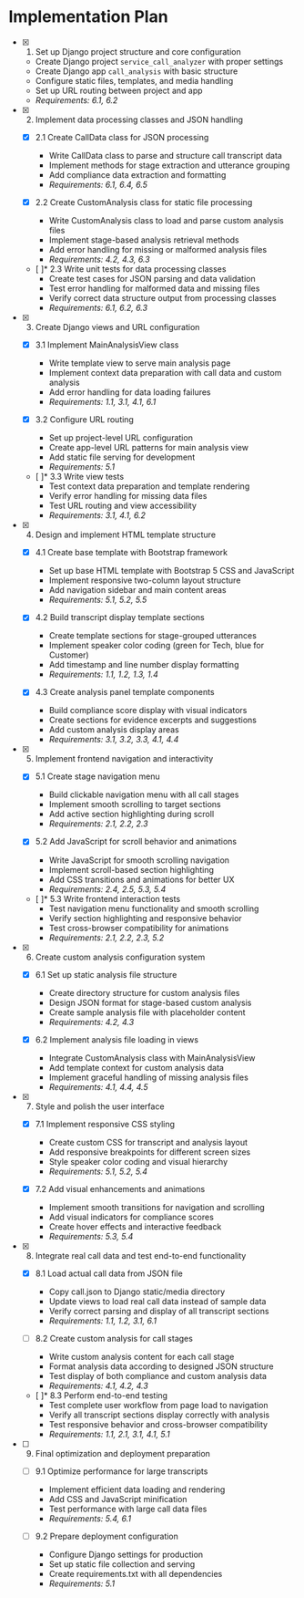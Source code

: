 # Implementation Plan

- [x] 1. Set up Django project structure and core configuration


  - Create Django project `service_call_analyzer` with proper settings
  - Create Django app `call_analysis` with basic structure
  - Configure static files, templates, and media handling
  - Set up URL routing between project and app
  - _Requirements: 6.1, 6.2_

- [x] 2. Implement data processing classes and JSON handling


  - [x] 2.1 Create CallData class for JSON processing


    - Write CallData class to parse and structure call transcript data
    - Implement methods for stage extraction and utterance grouping
    - Add compliance data extraction and formatting
    - _Requirements: 6.1, 6.4, 6.5_

  - [x] 2.2 Create CustomAnalysis class for static file processing

    - Write CustomAnalysis class to load and parse custom analysis files
    - Implement stage-based analysis retrieval methods
    - Add error handling for missing or malformed analysis files
    - _Requirements: 4.2, 4.3, 6.3_

  - [ ]* 2.3 Write unit tests for data processing classes
    - Create test cases for JSON parsing and data validation
    - Test error handling for malformed data and missing files
    - Verify correct data structure output from processing classes
    - _Requirements: 6.1, 6.2, 6.3_

- [x] 3. Create Django views and URL configuration


  - [x] 3.1 Implement MainAnalysisView class


    - Write template view to serve main analysis page
    - Implement context data preparation with call data and custom analysis
    - Add error handling for data loading failures
    - _Requirements: 1.1, 3.1, 4.1, 6.1_

  - [x] 3.2 Configure URL routing

    - Set up project-level URL configuration
    - Create app-level URL patterns for main analysis view
    - Add static file serving for development
    - _Requirements: 5.1_

  - [ ]* 3.3 Write view tests
    - Test context data preparation and template rendering
    - Verify error handling for missing data files
    - Test URL routing and view accessibility
    - _Requirements: 3.1, 4.1, 6.2_

- [x] 4. Design and implement HTML template structure


  - [x] 4.1 Create base template with Bootstrap framework


    - Set up base HTML template with Bootstrap 5 CSS and JavaScript
    - Implement responsive two-column layout structure
    - Add navigation sidebar and main content areas
    - _Requirements: 5.1, 5.2, 5.5_

  - [x] 4.2 Build transcript display template sections


    - Create template sections for stage-grouped utterances
    - Implement speaker color coding (green for Tech, blue for Customer)
    - Add timestamp and line number display formatting
    - _Requirements: 1.1, 1.2, 1.3, 1.4_

  - [x] 4.3 Create analysis panel template components

    - Build compliance score display with visual indicators
    - Create sections for evidence excerpts and suggestions
    - Add custom analysis display areas
    - _Requirements: 3.1, 3.2, 3.3, 4.1, 4.4_

- [x] 5. Implement frontend navigation and interactivity


  - [x] 5.1 Create stage navigation menu


    - Build clickable navigation menu with all call stages
    - Implement smooth scrolling to target sections
    - Add active section highlighting during scroll
    - _Requirements: 2.1, 2.2, 2.3_

  - [x] 5.2 Add JavaScript for scroll behavior and animations

    - Write JavaScript for smooth scrolling navigation
    - Implement scroll-based section highlighting
    - Add CSS transitions and animations for better UX
    - _Requirements: 2.4, 2.5, 5.3, 5.4_

  - [ ]* 5.3 Write frontend interaction tests
    - Test navigation menu functionality and smooth scrolling
    - Verify section highlighting and responsive behavior
    - Test cross-browser compatibility for animations
    - _Requirements: 2.1, 2.2, 2.3, 5.2_

- [x] 6. Create custom analysis configuration system

  - [x] 6.1 Set up static analysis file structure

    - Create directory structure for custom analysis files
    - Design JSON format for stage-based custom analysis
    - Create sample analysis file with placeholder content
    - _Requirements: 4.2, 4.3_

  - [x] 6.2 Implement analysis file loading in views

    - Integrate CustomAnalysis class with MainAnalysisView
    - Add template context for custom analysis data
    - Implement graceful handling of missing analysis files
    - _Requirements: 4.1, 4.4, 4.5_

- [x] 7. Style and polish the user interface

  - [x] 7.1 Implement responsive CSS styling

    - Create custom CSS for transcript and analysis layout
    - Add responsive breakpoints for different screen sizes
    - Style speaker color coding and visual hierarchy
    - _Requirements: 5.1, 5.2, 5.4_

  - [x] 7.2 Add visual enhancements and animations

    - Implement smooth transitions for navigation and scrolling
    - Add visual indicators for compliance scores
    - Create hover effects and interactive feedback
    - _Requirements: 5.3, 5.4_

- [x] 8. Integrate real call data and test end-to-end functionality





  - [x] 8.1 Load actual call data from JSON file








    - Copy call.json to Django static/media directory
    - Update views to load real call data instead of sample data
    - Verify correct parsing and display of all transcript sections
    - _Requirements: 1.1, 1.2, 3.1, 6.1_




  - [ ] 8.2 Create custom analysis for call stages
    - Write custom analysis content for each call stage
    - Format analysis data according to designed JSON structure
    - Test display of both compliance and custom analysis data
    - _Requirements: 4.1, 4.2, 4.3_

  - [ ]* 8.3 Perform end-to-end testing
    - Test complete user workflow from page load to navigation
    - Verify all transcript sections display correctly with analysis
    - Test responsive behavior and cross-browser compatibility
    - _Requirements: 1.1, 2.1, 3.1, 4.1, 5.1_

- [ ] 9. Final optimization and deployment preparation
  - [ ] 9.1 Optimize performance for large transcripts
    - Implement efficient data loading and rendering
    - Add CSS and JavaScript minification
    - Test performance with large call data files
    - _Requirements: 5.4, 6.1_

  - [ ] 9.2 Prepare deployment configuration
    - Configure Django settings for production
    - Set up static file collection and serving
    - Create requirements.txt with all dependencies
    - _Requirements: 5.1_